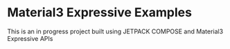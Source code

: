 # Material3 Expressive Examples


This is an in progress project built using JETPACK COMPOSE and Material3 Expressive APIs


